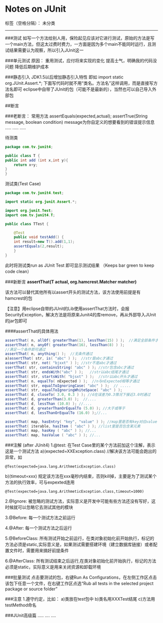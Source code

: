 ﻿# Notes on JUnit 

标签（空格分隔）： 未分类

---

###测试
如写一个方法给别人用，保险起见应该对它进行测试，原始的方法是写一个main方法，但这太过费时费力，一方面是因为多个main不能同时运行，且测试结果需要认为观察，所以引入JUnit这一

###单元测试
原因：
重用测试，应付将来实现的变化
提高士气，明确我的代码没问题
降低后期维护成本

###静态引入
JDK1.5以后增加静态引入特性
即如
import static org.JUnit.Assert.*;
下面写代码时就不用“类名。方法名”这样调用，而是直接写方法名即可
eclipse中自带了JUnit的包（可能不是最新的），当然也可以自己导入外部包


##断言

###老断言：
常用方法
assertEquals(expected,actual);
assertTrue(String message, boolean condition) message为你自定义的想要看到的错误提示信息
.....
.....
.....

待测类
```Java
package com.tv.junit4;

public class T {
public int add (int x,int y){
	return x+y;
}
}
```

测试类(Test Case)
```Java
package com.tv.junit4.test;

import static org.junit.Assert.*;

import org.junit.Test;
import com.tv.junit4.T;

public class TTest {

	@Test
	public void testAdd() {
	int result=new T().add(1,1);
	assertEquals(2,result);
	}
}
```
此时将测试类run as JUnit Test 即可显示测试结果
（Keeps bar green to keep code clean）



###新断言
**assertThat(T actual, org.hamcrest.Matcher<T> matcher)**

该方法可以替代其他所有以assert开头的测试方法，该方法使用前提是有hamcrest的包

【注意】用eclipse自带的JUnit的Lib使用assertThat方法时，会报SecurityException，解决方法是将原来Junit4的库remove，再从外部导入JUnit的jar包即可

####assertThat的具体用法
```Java
assertThat( n, allOf( greaterThan(1), lessThan(15) ) );  //满足全部条件才能通过
assertThat( n, anyOf( greaterThan(16), lessThan(8) ) );
//满足一个条件即可通过
assertThat( n, anything() );  //无条件通过
a)assertThat( str, is( "abc" ) );  //str是abc才通过
assertThat( str, not( "bjxxt" ) ); //str不是abc才通过
ssertThat( str, containsString( "abc" ) ); //str包含abc才通过
assertThat( str, endsWith("abc" ) );   //str以abc结尾才通过
assertThat( str, startsWith( "bjsxt" ) );  //str以abc开头才通过
assertThat( n, equalTo( nExpected ) );  //n与nExpected相等才通过
assertThat( str, equalToIgnoringCase( "abc" ) );  // .....
assertThat( str, equalToIgnoringWhiteSpace( "abc" ) ); 
assertThat( d, closeTo( 3.0, 0.3 ) ); //d在误差为0.3情况下接近3.0时通过
assertThat( d, greaterThan(3.0) );  //....
assertThat( d, lessThan (10.0) ); //....
assertThat( d, greaterThanOrEqualTo (5.0) ); //大于或等于
assertThat( d, lessThanOrEqualTo (16.0) );//...

assertThat( map, hasEntry( "key", "value" ) ); //map里是否有key对应value
assertThat( iterable, hasItem ( "abc" ) ); //list里是否包含某元素
assertThat( map, hasKey ( "abc" ) ); //...
assertThat( map, hasValue ( "abc" ) ); //...
```

###注解  (after JUnit4)
1.@test:
在Test Case里的某个方法前加这个注解，表示这是一个测试方法
a)(expected=XXException.class)   //解决该方法可能会跑出的异常，如
```
@Test(expected=java.lang.ArithmeticException.class)
```
b)(timeout=xxx) 规定该方法在xxx毫秒内结束，否则kill掉，主要是为了测试某个方法的执行效率，可与expexted连用
```
@Test(expected=java.lang.ArithmeticException.class,timeout=1000)
```
2.@Ignore: 
被忽略的测试方法，实际意义是开发中可能有些方法还没有写好，这时候就可以忽略它去测试其他的模块

3.@Before: 
每一个测试方法之前运行

4.@After: 
每一个测试方法之后运行

5.@BeforeClass: 
所有测试开始之前运行，在类对象初始化前开始执行，标记的方法必须是static,实际意义是，如果测试需要搭建环境（建立数据库链接）或者配置文件时，需要用来搞好前提条件

6.@AfterClass: 
所有测试结束之后运行,在类对象初始化前开始执行，标记的方法必须是static，实际意义是用来关闭资源和卸载环境

###批量测试
点击要测试的包，右键Run As Configurations，在左侧工作区点击该包下任意一个文件，在右键工作区点选“Rub all tests in the selected project package or source folder”

###注意
1.遵守约定，比如：
a)类放在test包中
b)类名用XXXTest结尾
c)方法用testMethod命名 

###JUnit高级篇
.....
....
....


